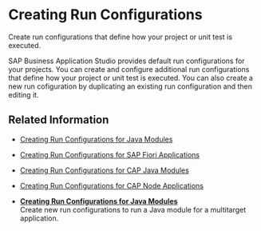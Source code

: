 <!-- loioe3cbf81c81d64cddb66151b3b7ad6bef -->

# Creating Run Configurations

Create run configurations that define how your project or unit test is executed.

SAP Business Application Studio provides default run configurations for your projects. You can create and configure additional run configurations that define how your project or unit test is executed. You can also create a new run cofiguration by duplicating an existing run configuration and then editing it.



<a name="loioe3cbf81c81d64cddb66151b3b7ad6bef__section_il1_myl_drb"/>

## Related Information

-   [Creating Run Configurations for Java Modules](creating-run-configurations-for-java-modules-c206766.md)
-   [Creating Run Configurations for SAP Fiori Applications](https://help.sap.com/viewer/584e0bcbfd4a4aff91c815cefa0bce2d/Cloud/en-US/0c6d318236254345bb74cfb04db7e427.html)
-   [Creating Run Configurations for CAP Java Modules](https://help.sap.com/viewer/9c36fdb911ae4cadab467a314d9e331f/Cloud/en-US/05cafd835c4348249d311c4e41a4f0db.html)
-   [Creating Run Configurations for CAP Node Applications](https://help.sap.com/viewer/9c36fdb911ae4cadab467a314d9e331f/Cloud/en-US/149f285d410642c291855258aa13a46d.html)

-   **[Creating Run Configurations for Java Modules](creating-run-configurations-for-java-modules-c206766.md "Create new run configurations to run a Java module for a multitarget
		application.")**  
Create new run configurations to run a Java module for a multitarget application.

